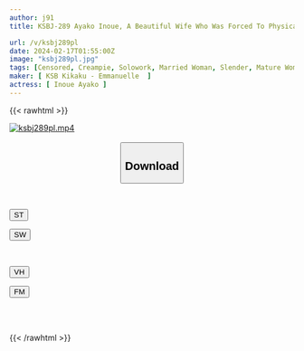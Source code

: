 ```yaml
---
author: j91
title: KSBJ-289 Ayako Inoue, A Beautiful Wife Who Was Forced To Physically Repay Her Husband's Debts

url: /v/ksbj289pl
date: 2024-02-17T01:55:00Z
image: "ksbj289pl.jpg"
tags: [Censored, Creampie, Solowork, Married Woman, Slender, Mature Woman, Drama	]
maker: [ KSB Kikaku - Emmanuelle  ]
actress: [ Inoue Ayako ]
---
```



{{< rawhtml >}}

<div class="video" data-videoid="6PJBb1blMAc9rGJ">
    <a href="javascript:;">
        <img src="/v/ksbj289pl/ksbj289pl.jpg" width="WIDTH" height="HEIGHT" alt="ksbj289pl.mp4" loading="lazy">
    </a>
</div>

<script type="text/javascript" src="https://j91.asia/asset/on-demand-st.js"></script>

<br>
  <link rel="stylesheet" href="https://j91.asia/asset/bs5.css">
  
  <center>
  <button class="btn btn-primary" type="button" data-bs-toggle="collapse" data-bs-target=".multi-collapse" aria-expanded="false" aria-controls="multiCollapseExample1 multiCollapseExample2"><h2>Download</h2></button></center>
</p>
<div class="row">
  <div class="col">
    <div class="collapse multi-collapse" id="multiCollapseExample1">
      <div class="card card-body">
	      	      <br>
<div class="buttons">  
<p><a href="https://streamtape.to/v/6PJBb1blMAc9rGJ" target="_blank"><button class="btn-hover color-3"><i class="fa fa-download"></i> ST</button></a></p>
<p><a href="https://cdnwish.com/omh8sluezfy9" target="_blank"><button class="btn-hover color-2"><i class="fa fa-download"></i> SW</button></a></p></div>
    </div>
  </div>
</div>
  <div class="col">
    <div class="collapse multi-collapse" id="multiCollapseExample2">
      <div class="card card-body">
	      <br>
<div class="buttons">
<p><a href="javascript:;"><button class="btn-hover color-9"><i class="fa fa-download"></i> VH</button></a></p>
<p><a href="javascript:;"><button class="btn-hover color-8"><i class="fa fa-download"></i> FM</button></a></p></div>
<br><br>
      </div>
    </div>
  </div>
</div>

{{< /rawhtml >}}